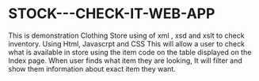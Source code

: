 # STOCK---CHECK-IT-WEB-APP
 This is demonstration Clothing Store using of xml , xsd and xslt to check inventory. Using Html, Javascrpt and CSS This will allow a user to check what is available in store using the item code on the table displayed on the Index page. When user finds what item they are looking, It will filter and show them information about exact item they want.
